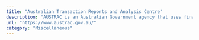 ```yaml
---
title: "Australian Transaction Reports and Analysis Centre"
description: "AUSTRAC is an Australian Government agency that uses financial intelligence and regulation to disrupt money laundering, terrorism financing and other serious crime."
url: "https://www.austrac.gov.au/"
category: "Miscellaneous"
---
```

